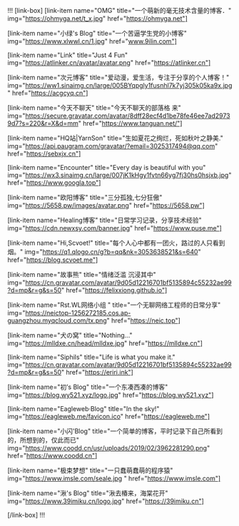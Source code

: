!!!
[link-box]
[link-item name="OMG" title="一个萌新的毫无技术含量的博客．" img="https://ohmyga.net/t_x.jpg" href="https://ohmyga.net"]

[link-item name="小绿's Blog" title="一个苦逼学生党的小博客" img="https://www.xlwwl.cn/1.jpg" href="www.9ilin.com"]

[link-item name="Link" title="Just 4 Fun" img="https://atlinker.cn/avatar/avatar.png" href="https://atlinker.cn"]

[link-item name="次元博客" title="爱动漫，爱生活，专注于分享的个人博客！" img="https://ww1.sinaimg.cn/large/005BYqpgly1fusnhl7k7yj305k05ka9x.jpg" href="https://acgcyq.cn"]

[link-item name="今天不聊天" title="今天不聊天的部落格  来" img="https://secure.gravatar.com/avatar/8dff28ecf4d1be78fe46ee7ad29739d7?s=220&r=X&d=mm" href="https://www.tanguan.net/"]

[link-item name="HQ站|YarnSon" title="生如夏花之绚烂，死如秋叶之静美." img="https://api.paugram.com/gravatar/?email=3025317494@qq.com" href="https://sebxjx.cn"]

[link-item name="Encounter" title="Every day is beautiful with you" img="https://wx3.sinaimg.cn/large/007jK1kHgy1fvtn66yg7fj30hs0hsjxb.jpg" href="https://www.googla.top"]

[link-item name="欧阳博客" title="三分孤独,七分狂傲" img="https://5658.pw/images/avatar.png" href="https://5658.pw"]

[link-item name="Healing博客" title="日常学习记录，分享技术经验" img="https://cdn.newxsy.com/banner.jpg" href="https://www.puse.me"]

[link-item name="Hi,Scvoet!" title="每个人心中都有一团火，路过的人只看到烟。" img="https://q1.qlogo.cn/g?b=qq&nk=3053638521&s=640" href="https://blog.scvoet.me"]

[link-item name="故事熊" title="情绪泛滥 沉浸其中" img="https://cn.gravatar.com/avatar/9d05d12216701bf5135894c55232ae99?d=mp&r=g&s=50" href="https://felixxiong.github.io"]

[link-item name="Rst.WL网络小组 " title="一个无聊网络工程师的日常分享" img="https://neictop-1256272185.cos.ap-guangzhou.myqcloud.com/tx.png" href="https://neic.top"]

[link-item name="犬の窝" title="Nothing..." img="https://mlldxe.cn/head/mlldxe.jpg" href="https://mlldxe.cn"]

[link-item name="Siphils" title="Life is what you make it." img="https://cn.gravatar.com/avatar/9d05d12216701bf5135894c55232ae99?d=mp&r=g&s=50" href="https://eriri.ink"]

[link-item name="初’s Blog" title="一个东凑西凑的博客" img="https://blog.wy521.xyz/logo.jpg" href="https://blog.wy521.xyz"]

[link-item name="Eagleweb·Blog" title="In the sky!" img="https://eagleweb.me/favicon.ico" href="https://eagleweb.me"]

[link-item name="小闪'Blog" title="一个简单的博客，平时记录下自己所看到的，所想到的，仅此而已" img="https://www.coodd.cn/usr/uploads/2019/02/3962281290.png" href="https://www.coodd.cn"]

[link-item name="极束梦想" title="一只蠢萌蠢萌的程序猿" img="https://www.imsle.com/seale.jpg " href="https://www.imsle.com"]

[link-item name="湫's Blog" title="湫去椿来，海棠花开" img="https://www.39imiku.cn/logo.jpg" href="https://39imiku.cn"]

[/link-box]
!!!